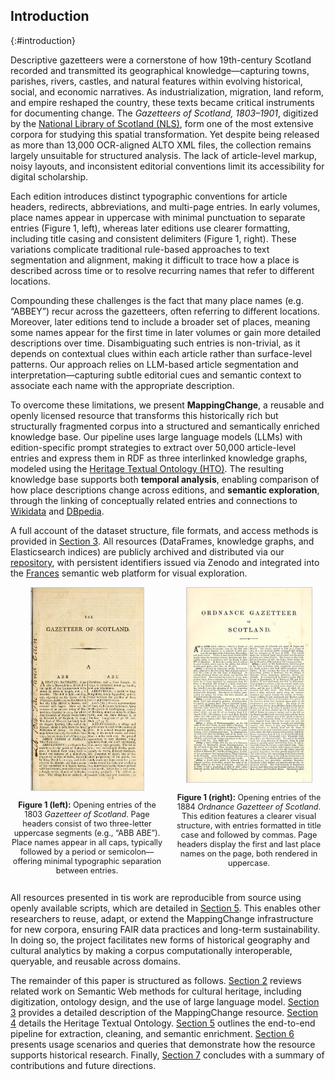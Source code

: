 ## Introduction
{:#introduction}

Descriptive gazetteers were a cornerstone of how 19th-century Scotland recorded and transmitted its geographical knowledge—capturing towns, parishes, rivers, castles, and natural features within evolving historical, social, and economic narratives. As industrialization, migration, land reform, and empire reshaped the country, these texts became critical instruments for documenting change. The *Gazetteers of Scotland, 1803–1901*, digitized by the [National Library of Scotland (NLS)](https://data.nls.uk/data/digitised-collections), form one of the most extensive corpora for studying this spatial transformation. Yet despite being released as more than 13,000 OCR-aligned ALTO XML files, the collection remains largely unsuitable for structured analysis. The lack of article-level markup, noisy layouts, and inconsistent editorial conventions limit its accessibility for digital scholarship.

Each edition introduces distinct typographic conventions for article headers, redirects, abbreviations, and multi-page entries. In early volumes, place names appear in uppercase with minimal punctuation to separate entries (Figure 1, left), whereas later editions use clearer formatting, including title casing and consistent delimiters (Figure 1, right). These variations complicate traditional rule-based approaches to text segmentation and alignment, making it difficult to trace how a place is described across time or to resolve recurring names that refer to different locations.

Compounding these challenges is the fact that many place names (e.g. “ABBEY”) recur across the gazetteers, often referring to different locations. Moreover, later editions tend to include a broader set of places, meaning some names appear for the first time in later volumes or gain more detailed descriptions over time. Disambiguating such entries is non-trivial, as it depends on contextual clues within each article rather than surface-level patterns. Our approach relies on LLM-based article segmentation and interpretation—capturing subtle editorial cues and semantic context to associate each name with the appropriate description.


To overcome these limitations, we present **MappingChange**, a reusable and openly licensed resource that transforms this historically rich but structurally fragmented corpus into a structured and semantically enriched knowledge base. Our pipeline uses large language models (LLMs) with edition-specific prompt strategies to extract over 50,000 article-level entries and express them in RDF as three interlinked knowledge graphs, modeled using the [Heritage Textual Ontology (HTO)](https://w3id.org/hto). The resulting knowledge base supports both **temporal analysis**, enabling comparison of how place descriptions change across editions, and **semantic exploration**, through the linking of conceptually related entries and connections to [Wikidata](https://www.wikidata.org) and [DBpedia](https://www.dbpedia.org).

A full account of the dataset structure, file formats, and access methods is provided in [Section 3](#resourcedescription). All resources (DataFrames, knowledge graphs, and Elasticsearch indices) are publicly archived and distributed via our [repository](github.com/francesNLP/MappingChange), with persistent identifiers issued via Zenodo and integrated into the [Frances](http://www.frances-ai.com) semantic web platform for visual exploration.

<div style="display: flex; justify-content: space-between; align-items: flex-start; gap: 1em;">
  <div style="flex: 1; text-align: center;">
    <img src="images/1803-gazetteer-page.jpg" alt="First page of the 1803 Gazetteer of Scotland" style="max-width: 180px; height: auto; border: 1px solid #ccc;">
    <p style="font-size: 0.9em;">
      <strong>Figure 1 (left):</strong> Opening entries of the 1803 <em>Gazetteer of Scotland</em>. Page headers consist of two three-letter uppercase segments (e.g., “ABB ABE”). Place names appear in all caps, typically followed by a period or semicolon—offering minimal typographic separation between entries.
    </p>
  </div>
  <div style="flex: 1; text-align: center;">
    <img src="images/1884-gazetteer-page.jpg" alt="First page of the 1884 Ordnance Gazetteer of Scotland" style="max-width: 200px; height: auto; border: 1px solid #ccc;">
    <p style="font-size: 0.9em;">
        <strong>Figure 1 (right):</strong> Opening entries of the 1884 <em>Ordnance Gazetteer of Scotland</em>. This edition features a clearer visual structure, with entries formatted in title case and followed by commas. Page headers display the first and last place names on the page, both rendered in uppercase.
    </p>
  </div>
</div>

All resources presented in tis work are reproducible from source using openly available scripts, which are detailed in [Section 5](#resourceconstruction). This enables other researchers to reuse, adapt, or extend the MappingChange infrastructure for new corpora, ensuring FAIR data practices and long-term sustainability. In doing so, the project facilitates new forms of historical geography and cultural analytics by making a corpus computationally interoperable, queryable, and reusable across domains.

The remainder of this paper is structured as follows. [Section 2](#relatedwork) reviews related work on Semantic Web methods for cultural heritage, including digitization, ontology design, and the use of large language model. [Section 3](#resourcedescription) provides a detailed description of the MappingChange resource. [Section 4](#hto) details the Heritage Textual Ontology. [Section 5](#resourceconstruction) outlines the end-to-end pipeline for extraction, cleaning, and semantic enrichment. [Section 6](#usage) presents usage scenarios and queries that demonstrate how the resource supports historical research. Finally, [Section 7](#conclusion) concludes with a summary of contributions and future directions.

